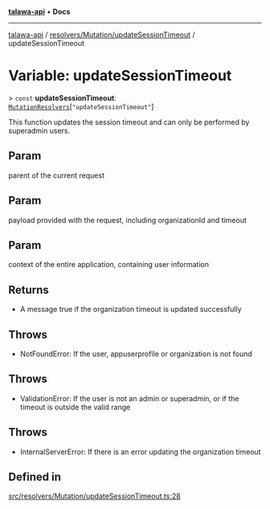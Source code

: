 [**talawa-api**](../../../../README.md) • **Docs**

***

[talawa-api](../../../../modules.md) / [resolvers/Mutation/updateSessionTimeout](../README.md) / updateSessionTimeout

# Variable: updateSessionTimeout

\> `const` **updateSessionTimeout**: [`MutationResolvers`](../../../../types/generatedGraphQLTypes/type-aliases/MutationResolvers.md)\[`"updateSessionTimeout"`\]

This function updates the session timeout and can only be performed by superadmin users.

## Param

parent of the current request

## Param

payload provided with the request, including organizationId and timeout

## Param

context of the entire application, containing user information

## Returns

- A message true if the organization timeout is updated successfully

## Throws

- NotFoundError: If the user, appuserprofile or organization is not found

## Throws

- ValidationError: If the user is not an admin or superadmin, or if the timeout is outside the valid range

## Throws

- InternalServerError: If there is an error updating the organization timeout

## Defined in

[src/resolvers/Mutation/updateSessionTimeout.ts:28](https://github.com/PalisadoesFoundation/talawa-api/blob/a6e7ac91b581c9109559657faf0f934f3eb41fe7/src/resolvers/Mutation/updateSessionTimeout.ts#L28)
